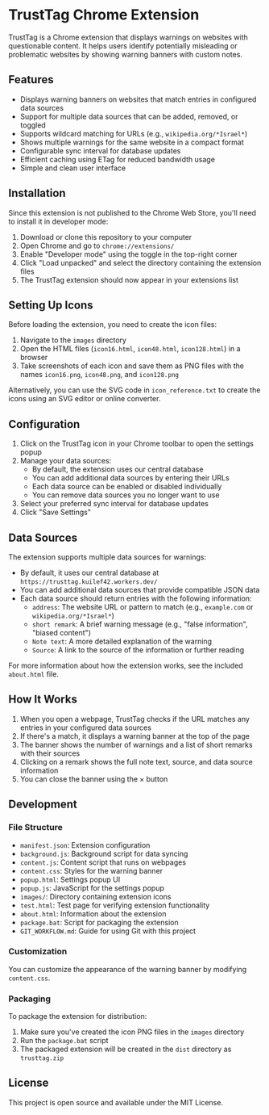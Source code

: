 # TrustTag Chrome Extension

TrustTag is a Chrome extension that displays warnings on websites with questionable content. It helps users identify potentially misleading or problematic websites by showing warning banners with custom notes.

## Features

- Displays warning banners on websites that match entries in configured data sources
- Support for multiple data sources that can be added, removed, or toggled
- Supports wildcard matching for URLs (e.g., `wikipedia.org/*Israel*`)
- Shows multiple warnings for the same website in a compact format
- Configurable sync interval for database updates
- Efficient caching using ETag for reduced bandwidth usage
- Simple and clean user interface

## Installation

Since this extension is not published to the Chrome Web Store, you'll need to install it in developer mode:

1. Download or clone this repository to your computer
2. Open Chrome and go to `chrome://extensions/`
3. Enable "Developer mode" using the toggle in the top-right corner
4. Click "Load unpacked" and select the directory containing the extension files
5. The TrustTag extension should now appear in your extensions list

## Setting Up Icons

Before loading the extension, you need to create the icon files:

1. Navigate to the `images` directory
2. Open the HTML files (`icon16.html`, `icon48.html`, `icon128.html`) in a browser
3. Take screenshots of each icon and save them as PNG files with the names `icon16.png`, `icon48.png`, and `icon128.png`

Alternatively, you can use the SVG code in `icon_reference.txt` to create the icons using an SVG editor or online converter.

## Configuration

1. Click on the TrustTag icon in your Chrome toolbar to open the settings popup
2. Manage your data sources:
   - By default, the extension uses our central database
   - You can add additional data sources by entering their URLs
   - Each data source can be enabled or disabled individually
   - You can remove data sources you no longer want to use
3. Select your preferred sync interval for database updates
4. Click "Save Settings"

## Data Sources

The extension supports multiple data sources for warnings:

- By default, it uses our central database at `https://trusttag.kuilef42.workers.dev/`
- You can add additional data sources that provide compatible JSON data
- Each data source should return entries with the following information:
  - `address`: The website URL or pattern to match (e.g., `example.com` or `wikipedia.org/*Israel*`)
  - `short remark`: A brief warning message (e.g., "false information", "biased content")
  - `Note text`: A more detailed explanation of the warning
  - `Source`: A link to the source of the information or further reading

For more information about how the extension works, see the included `about.html` file.

## How It Works

1. When you open a webpage, TrustTag checks if the URL matches any entries in your configured data sources
2. If there's a match, it displays a warning banner at the top of the page
3. The banner shows the number of warnings and a list of short remarks with their sources
4. Clicking on a remark shows the full note text, source, and data source information
5. You can close the banner using the × button

## Development

### File Structure

- `manifest.json`: Extension configuration
- `background.js`: Background script for data syncing
- `content.js`: Content script that runs on webpages
- `content.css`: Styles for the warning banner
- `popup.html`: Settings popup UI
- `popup.js`: JavaScript for the settings popup
- `images/`: Directory containing extension icons
- `test.html`: Test page for verifying extension functionality
- `about.html`: Information about the extension
- `package.bat`: Script for packaging the extension
- `GIT_WORKFLOW.md`: Guide for using Git with this project

### Customization

You can customize the appearance of the warning banner by modifying `content.css`.

### Packaging

To package the extension for distribution:

1. Make sure you've created the icon PNG files in the `images` directory
2. Run the `package.bat` script
3. The packaged extension will be created in the `dist` directory as `trusttag.zip`

## License

This project is open source and available under the MIT License.
